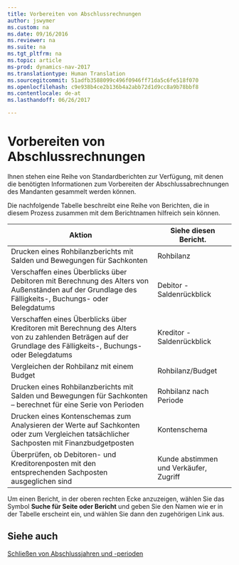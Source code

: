 ```yaml
---
title: Vorbereiten von Abschlussrechnungen
author: jswymer
ms.custom: na
ms.date: 09/16/2016
ms.reviewer: na
ms.suite: na
ms.tgt_pltfrm: na
ms.topic: article
ms-prod: dynamics-nav-2017
ms.translationtype: Human Translation
ms.sourcegitcommit: 51adfb3588099c496f0946ff71da5c6fe518f070
ms.openlocfilehash: c9e938b4ce2b136b4a2abb72d1d9cc8a9b78bbf8
ms.contentlocale: de-at
ms.lasthandoff: 06/26/2017

---
```

# <a name="prepare-closing-statements"></a>Vorbereiten von Abschlussrechnungen
Ihnen stehen eine Reihe von Standardberichten zur Verfügung, mit denen die benötigten Informationen zum Vorbereiten der Abschlussabrechnungen des Mandanten gesammelt werden können.

Die nachfolgende Tabelle beschreibt eine Reihe von Berichten, die in diesem Prozess zusammen mit dem Berichtnamen hilfreich sein können.


|Aktion     |Siehe diesen Bericht.       |
|-------|----------------------|
|Drucken eines Rohbilanzberichts mit Salden und Bewegungen für Sachkonten|Rohbilanz|
|Verschaffen eines Überblicks über Debitoren mit Berechnung des Alters von Außenständen auf der Grundlage des Fälligkeits-, Buchungs- oder Belegdatums|Debitor - Saldenrückblick|
|Verschaffen eines Überblicks über Kreditoren mit Berechnung des Alters von zu zahlenden Beträgen auf der Grundlage des Fälligkeits-, Buchungs- oder Belegdatums|Kreditor - Saldenrückblick|
|Vergleichen der Rohbilanz mit einem Budget|Rohbilanz/Budget|
|Drucken eines Rohbilanzberichts mit Salden und Bewegungen für Sachkonten – berechnet für eine Serie von Perioden|Rohbilanz nach Periode|
|Drucken eines Kontenschemas zum Analysieren der Werte auf Sachkonten oder zum Vergleichen tatsächlicher Sachposten mit Finanzbudgetposten|Kontenschema|
|Überprüfen, ob Debitoren- und Kreditorenposten mit den entsprechenden Sachposten ausgeglichen sind|Kunde abstimmen und Verkäufer, Zugriff|
Um einen Bericht, in der oberen rechten Ecke anzuzeigen, wählen Sie das Symbol **Suche für Seite oder Bericht** und geben Sie den Namen wie er in der Tabelle erscheint ein, und wählen Sie dann den zugehörigen Link aus.
## <a name="see-also"></a>Siehe auch
[Schließen von Abschlussjahren und -perioden](year-close-years-periods.md)

